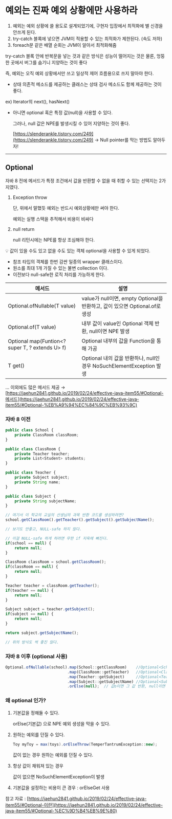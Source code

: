 # 예외는 진짜 예외 상황에만 사용하라

1. 예외는 예외 상황에 쓸 용도로 설계되었기에, 구현자 입장에서 최적화에 별 신경을 안쓰게 된다.
2. try-catch 블록에 넣으면 JVM이 적용할 수 있는 최적화가 제한된다. (속도 저하)
3. foreach문 같은 배열 순회는 JVM이 알아서 최적화해줌 

try-catch 블록 안에 반복문을 넣는 것과 같은 방식은 성능이 떨어지는 것은 물론, 엉뚱한 곳에서 버그를 숨기니 지양하는 것이 좋다 

즉, 예외는 오직 예외 상황에서만 쓰고 일상적 제어 흐름용으로 쓰지 말아야 한다.

- 상태 의존적 메소드를 제공하는 클래스는 상태 검사 메소드도 함께 제공하는 것이 좋다.

ex) Iterator의 next(), hasNext() 

- 아니면 optional 혹은 특정 값(null)을 사용할 수 있다.
    
    그러나, null 값은 NPE를 발생시킬 수 있어 지양하는 것이 좋다.
    
    [https://slenderankle.tistory.com/249](https://slenderankle.tistory.com/249)   → Null pointer를 막는 방법도 알아두자!
    

---

## Optional

자바 8 전에 메서드가 특정 조건에서 값을 반환할 수 없을 때 취할 수 있는 선택지는 2가지였다.

1. Exception throw
    
    단, 위에서 말했듯 예외는 반드시 예외상황에만 써야 한다.
    
    예외는 실행 스택을 추적해서 비용이 비싸다
    
2. null return
    
    null 리턴시에는 NPE를 항상 조심해야 한다.
    

<aside>
💡 값이 있을 수도 있고 없을 수도 있는 객체 optional을 사용할 수 있게 되었다.

</aside>

- 참조 타입의 객체를 한번 감싼 일종의 wrapper 클래스이다.
- 원소를 최대 1개 가질 수 있는 불변 collection 이다.
- 이전보다 null-safe한 로직 처리를 가능하게 한다.

| 메서드 | 설명 |
| --- | --- |
| Optional.ofNullable(T value) | value가 null이면, empty Optional을 반환하고, 값이 있으면 Optional.of로 생성 |
| Optional.of(T value) | 내부 값이 value인 Optional 객체 반환, null이면 NPE 발생 |
| Optional map(Funtion<? super T, ? extends U> f) | Optional 내부의 값을 Function을 통해 가공 |
| T get() | Optional 내의 값을 반환하나, null인 경우 NoSuchElementException 발생 |

… 이외에도 많은 메서드 제공 → [https://jaehun2841.github.io/2019/02/24/effective-java-item55/#Optional-메서드](https://jaehun2841.github.io/2019/02/24/effective-java-item55/#Optional-%EB%A9%94%EC%84%9C%EB%93%9C) 

### 자바 8 이전

```jsx
public class School {
    private ClassRoom classRoom;
}

public class ClassRoom {
    private Teacher teacher;
    private List<Student> students;
}

public class Teacher {
    private Subject subject;
    private String name;
}

public class Subject {
    private String subjectName;
}

// 여기서 이 학교의 교실의 선생님의 과목 반환 코드를 생성하려면?
school.getClassRoom().getTeacher().getSubject().getSubjectName();

// 보기도 안좋고, NULL-safe 하지 않다.

// 이걸 NULL-safe 하게 하려면 무한 if 지옥에 빠진다.
if(school == null) {
    return null;
}

ClassRoom classRoom = school.getClassRoom();
if(classRoom == null) {
    return null;
}

Teacher teacher = classRoom.getTeacher();
if(teacher == null) {
    return null;
}

Subject subject = teacher.getSubject();
if(subject == null) {
    return null;
}

return subject.getSubjectName();

// 위의 방식도 썩 좋진 않다.
```

### 자바 8 이후 (optional 사용)

```jsx
Optional.ofNullable(school).map(School::getClassRoom)    //Optional<School>
                           .map(ClassRoom::getTeacher)   //Optional<ClassRoom>
                           .map(Teacher::getSubject)     //Optional<Teacher>
                           .map(Subject::getSubjectName) //Optional<Subject>
                           .orElse(null);  // 값o이면 그 값 반환, null이면 other 반환
```

### 왜 optional 인가?

1. 기본값을 정해둘 수 있다.
    
    orElse(기본값) 으로 NPE 예외 생성을 막을 수 있다.
    
2. 원하는 예외를 던질 수 있다.
    
    ```java
    Toy myToy = max(toys).orElseThrow(TemperTantrumException::new);
    ```
    
    값이 없는 경우 원하는 예외를 던질 수 있다.
    

1. 항상 값이 채워져 있는 경우
    
    값이 없으면 NoSuchElementException이 발생
    
2. 기본값을 설정하는 비용이 큰 경우 : orElseGet 사용

참고 자료 : [https://jaehun2841.github.io/2019/02/24/effective-java-item55/#Optional-이란](https://jaehun2841.github.io/2019/02/24/effective-java-item55/#Optional-%EC%9D%B4%EB%9E%80)